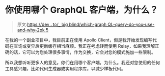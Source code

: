 # 你使用哪个 GraphQL 客户端，为什么？

> 原文:[https://dev . to/_ big blind/which-graph QL-query-do-you-use-and-why-2pk 5](https://dev.to/_bigblind/which-graphql-query-do-you-use-and-why-2pk5)

在我的一个副业项目中，我目前正在使用 Apollo Client，但是我开始发现编写代码在查询或变异后更新缓存相当麻烦。我正在考虑转而使用 Relay，如果我理解正确的话，它可以为您处理很多事情，作为交换，它会对您的模式施加一些限制。

所以我想听听更多人的意见，你们在用哪个客户端，为什么。我还对您使用的任何工具感兴趣，比如代码生成器或实用程序库，以减少样板代码。